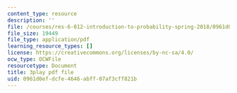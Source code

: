 ```yaml
---
content_type: resource
description: ''
file: /courses/res-6-012-introduction-to-probability-spring-2018/0961d0efdcfe4646abff07af3cff821b_TWedESDFcLQ.pdf
file_size: 19449
file_type: application/pdf
learning_resource_types: []
license: https://creativecommons.org/licenses/by-nc-sa/4.0/
ocw_type: OCWFile
resourcetype: Document
title: 3play pdf file
uid: 0961d0ef-dcfe-4646-abff-07af3cff821b
---
```

